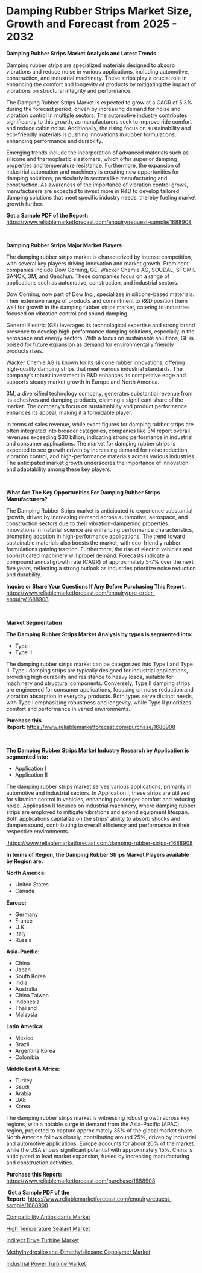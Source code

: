 <p><h1>Damping Rubber Strips Market Size, Growth and Forecast from 2025 - 2032</h1></p><p><strong>Damping Rubber Strips Market Analysis and Latest Trends</strong></p>
<p><p>Damping rubber strips are specialized materials designed to absorb vibrations and reduce noise in various applications, including automotive, construction, and industrial machinery. These strips play a crucial role in enhancing the comfort and longevity of products by mitigating the impact of vibrations on structural integrity and performance.</p><p>The Damping Rubber Strips Market is expected to grow at a CAGR of 5.3% during the forecast period, driven by increasing demand for noise and vibration control in multiple sectors. The automotive industry contributes significantly to this growth, as manufacturers seek to improve ride comfort and reduce cabin noise. Additionally, the rising focus on sustainability and eco-friendly materials is pushing innovations in rubber formulations, enhancing performance and durability.</p><p>Emerging trends include the incorporation of advanced materials such as silicone and thermoplastic elastomers, which offer superior damping properties and temperature resistance. Furthermore, the expansion of industrial automation and machinery is creating new opportunities for damping solutions, particularly in sectors like manufacturing and construction. As awareness of the importance of vibration control grows, manufacturers are expected to invest more in R&D to develop tailored damping solutions that meet specific industry needs, thereby fueling market growth further.</p></p>
<p><strong>Get a Sample PDF of the Report:&nbsp;</strong> <a href="https://www.reliablemarketforecast.com/enquiry/request-sample/1688908?utm_campaign=1097&utm_medium=2&utm_source=Github&utm_content=ia&utm_term=06012025&utm_id=damping-rubber-strips">https://www.reliablemarketforecast.com/enquiry/request-sample/1688908</a></p>
<p>&nbsp;</p>
<p><strong>Damping Rubber Strips Major Market Players</strong></p>
<p><p>The damping rubber strips market is characterized by intense competition, with several key players driving innovation and market growth. Prominent companies include Dow Corning, GE, Wacker Chemie AG, SOUDAL, STOMIL SANOK, 3M, and Ganchun. These companies focus on a range of applications such as automotive, construction, and industrial sectors.</p><p>Dow Corning, now part of Dow Inc., specializes in silicone-based materials. Their extensive range of products and commitment to R&D position them well for growth in the damping rubber strips market, catering to industries focused on vibration control and sound damping.</p><p>General Electric (GE) leverages its technological expertise and strong brand presence to develop high-performance damping solutions, especially in the aerospace and energy sectors. With a focus on sustainable solutions, GE is poised for future expansion as demand for environmentally friendly products rises.</p><p>Wacker Chemie AG is known for its silicone rubber innovations, offering high-quality damping strips that meet various industrial standards. The company’s robust investment in R&D enhances its competitive edge and supports steady market growth in Europe and North America.</p><p>3M, a diversified technology company, generates substantial revenue from its adhesives and damping products, claiming a significant share of the market. The company’s focus on sustainability and product performance enhances its appeal, making it a formidable player.</p><p>In terms of sales revenue, while exact figures for damping rubber strips are often integrated into broader categories, companies like 3M report overall revenues exceeding $30 billion, indicating strong performance in industrial and consumer applications. The market for damping rubber strips is expected to see growth driven by increasing demand for noise reduction, vibration control, and high-performance materials across various industries. The anticipated market growth underscores the importance of innovation and adaptability among these key players.</p></p>
<p>&nbsp;</p>
<p><strong>What Are The Key Opportunities For Damping Rubber Strips Manufacturers?</strong></p>
<p><p>The Damping Rubber Strips market is anticipated to experience substantial growth, driven by increasing demand across automotive, aerospace, and construction sectors due to their vibration-dampening properties. Innovations in material science are enhancing performance characteristics, promoting adoption in high-performance applications. The trend toward sustainable materials also boosts the market, with eco-friendly rubber formulations gaining traction. Furthermore, the rise of electric vehicles and sophisticated machinery will propel demand. Forecasts indicate a compound annual growth rate (CAGR) of approximately 5-7% over the next five years, reflecting a strong outlook as industries prioritize noise reduction and durability.</p></p>
<p><strong>Inquire or Share Your Questions If Any Before Purchasing This Report:</strong> <a href="https://www.reliablemarketforecast.com/enquiry/pre-order-enquiry/1688908?utm_campaign=1097&utm_medium=2&utm_source=Github&utm_content=ia&utm_term=06012025&utm_id=damping-rubber-strips">https://www.reliablemarketforecast.com/enquiry/pre-order-enquiry/1688908</a></p>
<p>&nbsp;</p>
<p><strong>Market Segmentation</strong></p>
<p><strong>The Damping Rubber Strips Market Analysis by types is segmented into:</strong></p>
<p><ul><li>Type I</li><li>Type II</li></ul></p>
<p><p>The damping rubber strips market can be categorized into Type I and Type II. Type I damping strips are typically designed for industrial applications, providing high durability and resistance to heavy loads, suitable for machinery and structural components. Conversely, Type II damping strips are engineered for consumer applications, focusing on noise reduction and vibration absorption in everyday products. Both types serve distinct needs, with Type I emphasizing robustness and longevity, while Type II prioritizes comfort and performance in varied environments.</p></p>
<p><strong>Purchase this Report:&nbsp;</strong><a href="https://www.reliablemarketforecast.com/purchase/1688908?utm_campaign=1097&utm_medium=2&utm_source=Github&utm_content=ia&utm_term=06012025&utm_id=damping-rubber-strips">https://www.reliablemarketforecast.com/purchase/1688908</a></p>
<p>&nbsp;</p>
<p><strong>The Damping Rubber Strips Market Industry Research by Application is segmented into:</strong></p>
<p><ul><li>Application I</li><li>Application II</li></ul></p>
<p><p>The damping rubber strips market serves various applications, primarily in automotive and industrial sectors. In Application I, these strips are utilized for vibration control in vehicles, enhancing passenger comfort and reducing noise. Application II focuses on industrial machinery, where damping rubber strips are employed to mitigate vibrations and extend equipment lifespan. Both applications capitalize on the strips' ability to absorb shocks and dampen sound, contributing to overall efficiency and performance in their respective environments.</p></p>
<p><a href="https://www.reliablemarketforecast.com/damping-rubber-strips-r1688908?utm_campaign=1097&utm_medium=2&utm_source=Github&utm_content=ia&utm_term=06012025&utm_id=damping-rubber-strips">&nbsp;https://www.reliablemarketforecast.com/damping-rubber-strips-r1688908</a></p>
<p><strong>In terms of Region, the Damping Rubber Strips Market Players available by Region are:</strong></p>
<p>
    <p> <strong> North America: </strong>
        <ul>
            <li>United States</li>
            <li>Canada</li>
        </ul>
        </p> 
    <p> <strong> Europe: </strong>
        <ul>
            <li>Germany</li>
            <li>France</li>
            <li>U.K.</li>
            <li>Italy</li>
            <li>Russia</li>
        </ul>
        </p> 
    <p> <strong> Asia-Pacific: </strong>
        <ul>
            <li>China</li>
            <li>Japan</li>
            <li>South Korea</li>
            <li>India</li>
            <li>Australia</li>
            <li>China Taiwan</li>
            <li>Indonesia</li>
            <li>Thailand</li>
            <li>Malaysia</li>
        </ul>
        </p> 
    <p> <strong> Latin America: </strong>
        <ul>
            <li>Mexico</li>
            <li>Brazil</li>
            <li>Argentina Korea</li>
            <li>Colombia</li>
        </ul>
        </p> 
    <p> <strong> Middle East & Africa: </strong>
        <ul>
            <li>Turkey</li>
            <li>Saudi</li>
            <li>Arabia</li>
            <li>UAE</li>
            <li>Korea</li>
        </ul>
    </p>
    </p>
<p><p>The damping rubber strips market is witnessing robust growth across key regions, with a notable surge in demand from the Asia-Pacific (APAC) region, projected to capture approximately 35% of the global market share. North America follows closely, contributing around 25%, driven by industrial and automotive applications. Europe accounts for about 20% of the market, while the USA shows significant potential with approximately 15%. China is anticipated to lead market expansion, fueled by increasing manufacturing and construction activities.</p></p>
<p><strong>Purchase this Report: </strong><a href="https://www.reliablemarketforecast.com/purchase/1688908?utm_campaign=1097&utm_medium=2&utm_source=Github&utm_content=ia&utm_term=06012025&utm_id=damping-rubber-strips">https://www.reliablemarketforecast.com/purchase/1688908</a></p>
<p>&nbsp;<strong>Get a Sample PDF of the Report:&nbsp;&nbsp;</strong><a href="https://www.reliablemarketforecast.com/enquiry/request-sample/1688908?utm_campaign=1097&utm_medium=2&utm_source=Github&utm_content=ia&utm_term=06012025&utm_id=damping-rubber-strips">https://www.reliablemarketforecast.com/enquiry/request-sample/1688908</a></p>
<p><strong></strong></p>
<p><p><a href="https://www.linkedin.com/pulse/anticipated-growth-compatibility-antioxidants-market-116-68yte?utm_campaign=1097&utm_medium=2&utm_source=Github&utm_content=ia&utm_term=06012025&utm_id=damping-rubber-strips">Compatibility Antioxidants Market</a></p><p><a href="https://github.com/rosalinebhakta48/Market-Research-Report-List-1/blob/main/high-temperature-sealant-market.md?utm_campaign=1097&utm_medium=2&utm_source=Github&utm_content=ia&utm_term=06012025&utm_id=damping-rubber-strips">High Temperature Sealant Market</a></p><p><a href="https://www.linkedin.com/pulse/top-reasons-behind-indirect-drive-turbine-market-growth-45-cagr-s67ge?utm_campaign=1097&utm_medium=2&utm_source=Github&utm_content=ia&utm_term=06012025&utm_id=damping-rubber-strips">Indirect Drive Turbine Market</a></p><p><a href="https://github.com/nathaliehurles7142/Market-Research-Report-List-1/blob/main/methylhydrosiloxane-dimethylsiloxane-copolymer-market.md?utm_campaign=1097&utm_medium=2&utm_source=Github&utm_content=ia&utm_term=06012025&utm_id=damping-rubber-strips">Methylhydrosiloxane-Dimethylsiloxane Copolymer Market</a></p><p><a href="https://www.linkedin.com/pulse/industrial-power-turbine-demand-sales-growth-forecasts-2025-oe6de?utm_campaign=1097&utm_medium=2&utm_source=Github&utm_content=ia&utm_term=06012025&utm_id=damping-rubber-strips">Industrial Power Turbine Market</a></p></p>